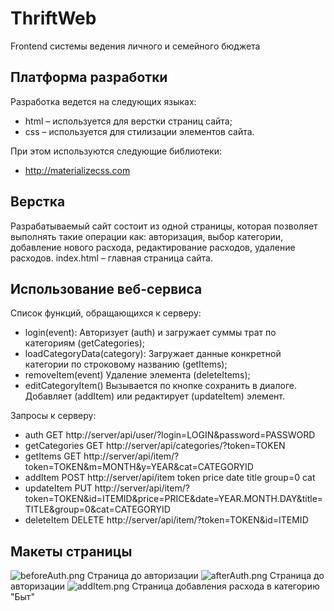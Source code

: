 # ThriftWeb
Frontend системы ведения личного и семейного бюджета

## Платформа разработки
Разработка ведется на следующих языках:
* html – используется для верстки страниц сайта;
* css – используется для стилизации элементов сайта.

При этом используются следующие библиотеки:
* http://materializecss.com

## Верстка
Разрабатываемый сайт состоит из одной страницы, которая позволяет выполнять такие операции как: авторизация, выбор категории, добавление нового расхода, редактирование расходов, удаление расходов. index.html – главная страница сайта.

## Использование веб-сервиса
Список функций, обращающихся к серверу:
* login(event): Авторизует (auth) и загружает суммы трат по категориям (getCategories);
* loadCategoryData(category): Загружает данные конкретной категории по строковому названию (getItems); 
* removeItem(event) Удаление элемента (deleteItems);
* editCategoryItem() Вызывается по кнопке сохранить в диалоге. Добавляет (addItem) или редактирует (updateItem) элемент.

Запросы к серверу:
* auth GET http://server/api/user/?login=LOGIN&password=PASSWORD
* getCategories GET http://server/api/categories/?token=TOKEN
* getItems GET http://server/api/item/?token=TOKEN&m=MONTH&y=YEAR&cat=CATEGORYID
* addItem POST http://server/api/item token price date title group=0 cat
* updateItem PUT http://server/api/item/?token=TOKEN&id=ITEMID&price=PRICE&date=YEAR.MONTH.DAY&title=TITLE&group=0&cat=CATEGORYID
* deleteItem DELETE http://server/api/item/?token=TOKEN&id=ITEMID

## Макеты страницы
![beforeAuth.png](https://sinair.ru/i/21dbS4B9)
Страница до авторизации
![afterAuth.png](https://sinair.ru/i/kGuXKN5g)
Страница до авторизации
![addItem.png](https://sinair.ru/i/AXTaP1T9)
Страница добавления расхода в категорию "Быт"
